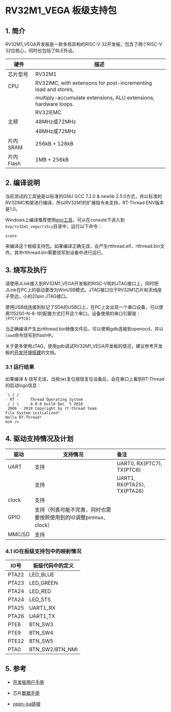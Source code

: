 # RV32M1_VEGA 板级支持包

## 1. 简介

RV32M1_VEGA开发板是一款多核异构的RISC-V 32开发板，包含了两个RISC-V 32位核心，同时也包括了BLE外设。

| 硬件 | 描述 |
| -- | -- |
|芯片型号| RV32M1 |
|CPU| RV32IMC, with extensons for post-incrementing load and stores, |
| | multiply-accumulate extensions, ALU extensions, hardware loops. |
| | RV32IEMC |
|主频| 48MHz或72MHz |
| | 48MHz或72MHz |
|片内SRAM| 256kB + 128kB |
|片内Flash| 1MB + 256kB |

## 2. 编译说明

当前测试的工具链是以标准的GNU GCC 7.2.0 & newlib 2.5.0方式，并以标准的RV32IMC构架进行编译，所以RV32M1的扩展指令未支持，RT-Thread ENV版本是1.0。

Windows上编译推荐使用[env工具][1]，可以在console下进入到`bsp/rv32m1_vega/ri5cy`目录中，运行以下命令：

    scons

来编译这个板级支持包。如果编译正确无误，会产生rtthread.elf、rtthread.bin文件。其中rtthread.bin需要烧写到设备中进行运行。

## 3. 烧写及执行

请使用JLink接入到RV32M1_VEGA开发板的RISC-V核的JTAG接口上，同时把JLink在PC上的驱动更改为WinUSB模式。JTAG接口位于RV32M1芯片和天线座子旁边，小的20pin JTAG接口。

使用USB线连接到标记了SDA的USB口上，在PC上会出现一个串口设备，可以使用115200-N-8-1的配置方式打开这个串口。设备使用的串口引脚是：`[PTC7/PTC8]`

当正确编译产生出rtthread.bin映像文件后，可以使用gdb连接到openocd，并以`load`命令烧写到flash中。

关于更多使用JTAG，使用gdb调试RV32M1_VEGA开发板的情况，建议参考开发板的[开发环境搭建](https://github.com/open-isa-org/open-isa.org/blob/master/RV32M1_Vega_Develop_Environment_Setup.pdf)的文档。

### 3.1 运行结果

如果编译 & 烧写无误，当按`SW1`复位按钮复位设备后，会在串口上看到RT-Thread的启动logo信息：

``` text
 \ | /
- RT -     Thread Operating System
 / | \     4.0.0 build Dec  5 2018
 2006 - 2018 Copyright by rt-thread team
File System initialized!
Hello RT-Thread!
msh />
```

## 4. 驱动支持情况及计划

| 驱动 | 支持情况  |  备注  |
| ------ | ----  | :------  |
| UART | 支持 | UART0, RX(PTC7), TX(PTC8) |
|      | 支持 | UART1, RX(PTA25), TX(PTA26) |
| clock | 支持 |  |
| GPIO | 支持（列表可能不完善，同时也需要按照使用到的IO调整pinmux、clock） |  |
| MMC/SD | 支持 |  |

### 4.1 IO在板级支持包中的映射情况

| IO号 | 板级代码中的定义 |
| -- | -- |
| PTA22 | LED_BLUE |
| PTA23 | LED_GREEN |
| PTA24 | LED_RED |
| PTA24 | LED_STS |
| PTA25 | UART1_RX |
| PTA26 | UART1_TX |
| PTE8 | BTN_SW3 |
| PTE9 | BTN_SW4 |
| PTE12 | BTN_SW5 |
| PTA0 | BTN_SW2/BTN_NMI |

## 5. 参考

* [开发板用户手册](https://github.com/open-isa-org/open-isa.org/blob/master/RV32M1_VEGA_Board_User_Guide.pdf)
* 芯片[数据手册](https://github.com/open-isa-org/open-isa.org/blob/master/Reference%20Manual%20and%20Data%20Sheet/RV32M1DS_Rev.1.1.pdf)
* [open-isa链接](https://github.com/open-isa-org/open-isa.org)

  [1]: https://www.rt-thread.org/page/download.html
